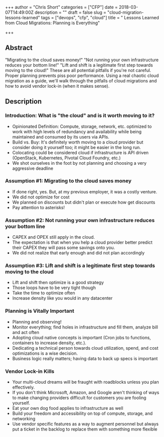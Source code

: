 +++
author = "Chris Short"
categories = ["CFP"]
date = 2018-03-07T14:49:00Z
description = ""
draft = false
slug = "cloud-migration-lessons-learned"
tags = ["devops", "cfp", "cloud"]
title = " Lessons Learned from Cloud Migrations: Planning is Everything"

+++

## Abstract

"Migrating to the cloud saves money!" "Not running your own infrastructure reduces your bottom line!" "Lift and shift is a legitimate first step towards moving to the cloud!"  These are all potential pitfalls if you're not careful. Proper planning prevents piss poor performance. Using a real chaotic cloud migration as a guide, we'll walk through the pitfalls of cloud migrations and how to avoid vendor lock-in (when it makes sense).

## Description

### Introduction: What is "the cloud" and is it worth moving to it?

* Opinionated Definition: Compute, storage, network, etc. optimized to work with high levels of redundancy and availability while being maintained and consumed by its users via APIs.
* Build vs. Buy: It's definitely worth moving to a cloud provider but consider doing it yourself too; it might be easier in the long run.
* Colocating could be considered cloud if infrastructure is API driven (OpenStack, Kubernetes, Pivotal Cloud Foundry, etc.)
* We shot ourselves in the foot by not planning and choosing a very aggressive deadline

### Assumption #1: Migrating to the cloud saves money

* If done right, yes. But, at my previous employer, it was a costly venture.
* We did not optimize for cost
* We planned on discounts but didn't plan or execute how get discounts
* Pay attention to asterisks!

### Assumption #2: Not running your own infrastructure reduces your bottom line

* CAPEX and OPEX still apply in the cloud.
* The expectation is that when you help a cloud provider better predict their CAPEX they will pass some savings onto you.
* We did not realize that early enough and did not plan accordingly

### Assumption #3: Lift and shift is a legitimate first step towards moving to the cloud

* Lift and shift then optimize is a good strategy
* Those loops have to be very tight though
* Take the time to optimize often
* Increase density like you would in any datacenter

### Planning is Vitally Important

* Planning and observing!
* Monitor everything; find holes in infrastructure and fill them, analyze bill and act often
* Adopting cloud native concepts is important (Cron jobs to functions, containers to increase density, etc.).
* Dedicating a technical person towards cloud utilization, spend, and cost optimizations is a wise decision.
* Business logic really matters; having data to back up specs is important

### Vendor Lock-in Kills

* Your multi-cloud dreams will be fraught with roadblocks unless you plan effectively.
* If you don't think Microsoft, Amazon, and Google aren't thinking of ways to make changing providers difficult for customers you are fooling yourself.
* Eat your own dog food applies to infrastructure as well
* Build your freedom and accessibility on top of compute, storage, and networking
* Use vendor specific features as a way to augment personnel but always put a ticket in the backlog to replace them with something more flexible
